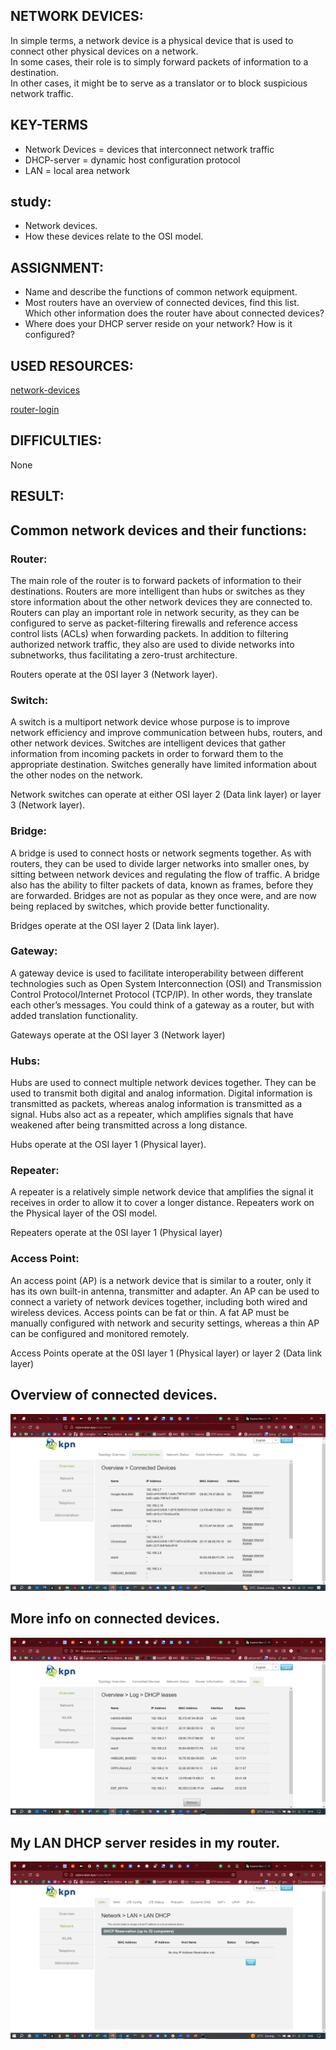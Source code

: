 ## NETWORK DEVICES:

In simple terms, a network device is a physical device that is used to connect other physical devices on a network.  
In some cases, their role is to simply forward packets of information to a destination.  
In other cases, it might be to serve as a translator or to block suspicious network traffic.


## KEY-TERMS

* Network Devices = devices that interconnect network traffic
* DHCP-server = dynamic host configuration protocol
* LAN = local area network


## study:
* Network devices.
* How these devices relate to the OSI model.

## ASSIGNMENT:

* Name and describe the functions of common network equipment.
* Most routers have an overview of connected devices, find this list.  
  Which other information does the router have about connected devices?
* Where does your DHCP server reside on your network? How is it configured?

## USED RESOURCES:

[network-devices](https://www.lepide.com/blog/the-most-common-types-of-network-devices/)

[router-login](http://mijnmodem.kpn/login.htm)

## DIFFICULTIES:

None

## RESULT:

## Common network devices and their functions:
### Router:

The main role of the router is to forward packets of information to their destinations. Routers are more intelligent than hubs or switches as they store information about the other network devices they are connected to. Routers can play an important role in network security, as they can be configured to serve as packet-filtering firewalls and reference access control lists (ACLs) when forwarding packets. In addition to filtering authorized network traffic, they also are used to divide networks into subnetworks, thus facilitating a zero-trust architecture.  

Routers operate at the 0SI layer 3 (Network layer).

### Switch:

A switch is a multiport network device whose purpose is to improve network efficiency and improve communication between hubs, routers, and other network devices. Switches are intelligent devices that gather information from incoming packets in order to forward them to the appropriate destination. Switches generally have limited information about the other nodes on the network.  

Network switches can operate at either OSI layer 2 (Data link layer) or layer 3 (Network layer).

### Bridge:

A bridge is used to connect hosts or network segments together. As with routers, they can be used to divide larger networks into smaller ones, by sitting between network devices and regulating the flow of traffic. A bridge also has the ability to filter packets of data, known as frames, before they are forwarded. Bridges are not as popular as they once were, and are now being replaced by switches, which provide better functionality.  

Bridges operate at the OSI layer 2 (Data link layer).

### Gateway:

A gateway device is used to facilitate interoperability between different technologies such as Open System Interconnection (OSI) and Transmission Control Protocol/Internet Protocol (TCP/IP). In other words, they translate each other’s messages. You could think of a gateway as a router, but with added translation functionality.  

Gateways operate at the OSI layer 3 (Network layer)

### Hubs:

Hubs are used to connect multiple network devices together. They can be used to transmit both digital and analog information. Digital information is transmitted as packets, whereas analog information is transmitted as a signal. Hubs also act as a repeater, which amplifies signals that have weakened after being transmitted across a long distance.  

Hubs operate at the OSI layer 1 (Physical layer).

### Repeater:

A repeater is a relatively simple network device that amplifies the signal it receives in order to allow it to cover a longer distance. Repeaters work on the Physical layer of the OSI model.  

Repeaters operate at the 0SI layer 1 (Physical layer)

### Access Point:

An access point (AP) is a network device that is similar to a router, only it has its own built-in antenna, transmitter and adapter. An AP can be used to connect a variety of network devices together, including both wired and wireless devices. Access points can be fat or thin. A fat AP must be manually configured with network and security settings, whereas a thin AP can be configured and monitored remotely.

Access Points operate at the 0SI layer 1 (Physical layer) or layer 2 (Data link layer)



## Overview of connected devices.

![router-overview-devices](../00_includes/Networking/NTW2.0-devices-overview.png)

## More info on connected devices.

![dhcp-log_devices](../00_includes/Networking/NTW2.1-DHCP-LOG.png) 


## My LAN DHCP server resides in my router.

![lan-dhcp](../00_includes/Networking/NTW2.3-LAN-DHCP.png)

